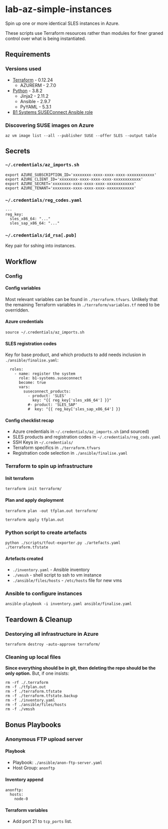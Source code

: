 # lab-az-simple-instances

Spin up one or more identical SLES instances in Azure.

These scripts use Terraform resources rather than modules for finer graned control over what is being instantiated.

## Requirements

### Versions used

* [Terraform](https://www.terraform.io/downloads.html) - 0.12.24
    * AZURERM - 2.7.0
* [Python](https://www.anaconda.com/products/individual) - 3.8.2
    * Jinja2 - 2.11.2
    * Ansible - 2.9.7
    * PyYAML - 5.3.1
* [B1 Systems SUSEConnect Ansible role](https://github.com/b1-systems/ansible-role-suseconnect)

### Discovering SUSE images on Azure

```{text}
az vm image list --all --publisher SUSE --offer SLES --output table
```

## Secrets

### `~/.credentials/az_imports.sh`

```{text}
export AZURE_SUBSCRIPTION_ID='xxxxxxxx-xxxx-xxxx-xxxx-xxxxxxxxxxxx'
export AZURE_CLIENT_ID='xxxxxxxx-xxxx-xxxx-xxxx-xxxxxxxxxxxx'
export AZURE_SECRET='xxxxxxxx-xxxx-xxxx-xxxx-xxxxxxxxxxxx'
export AZURE_TENANT='xxxxxxxx-xxxx-xxxx-xxxx-xxxxxxxxxxxx'
```

### `~/.credentials/reg_codes.yaml`

```{yaml}
---
reg_key:
  sles_x86_64: "..."
  sles_sap_x86_64: "..."
```

### `~/.credentials/id_rsa[.pub]`

Key pair for sshing into instances.

## Workflow

### Config

#### Config variables

Most relevant variables can be found in `./terraform.tfvars`.  Unlikely that the remaining
Terraform variables in `./terraform/variables.tf` need to be overridden.

#### Azure credentials

```{text}
source ~/.credentials/az_imports.sh
```

#### SLES registration codes

Key for base product, and which products to add needs inclusion in `./ansible/finalise.yaml`:

```{yaml}
  roles:
    - name: register the system
      role: b1-systems.suseconnect
      become: true
      vars:
        suseconnect_products:
          - product: 'SLES'
            key: "{{ reg_key['sles_x86_64'] }}"
          #- product: 'SLES_SAP'
          #  key: "{{ reg_key['sles_sap_x86_64'] }}
```

#### Config checklist recap

* Azure credentials in `~/.credentials/az_imports.sh` (and sourced)
* SLES products and registration codes in `~/.credentials/reg_cods.yaml`
* SSH Keys in `~/.credentials/`
* Terraform specifics in `./terraform.tfvars`
* Registration code selection in `./ansible/finalise.yaml`

### Terraform to spin up infrastructure

#### Init terraform

```{text}
terraform init terraform/
```

#### Plan and apply deployment

```{text}
terraform plan -out tfplan.out terraform/
```

```{text}
terraform apply tfplan.out
```

### Python script to create artefacts

```{text}
python ./scripts/tfout-exporter.py ./artefacts.yaml ./terraform.tfstate
```

#### Artefacts created

* `./inventory.yaml` - Ansible inventory
* `./vmssh` - shell script to ssh to vm instance
* `./ansible/files/hosts` - `/etc/hosts` file for new vms

### Ansible to configure instances

```{text}
ansible-playbook -i inventory.yaml ansible/finalise.yaml 
```

## Teardown & Cleanup

### Destorying all infrastructure in Azure

```{text}
terraform destroy -auto-approve terraform/
```

### Cleaning up local files

**Since everything should be in git, then deleting the repo should be the only
option.**  But, if one insists:

```{text}
rm -rf ./.terraform
rm -f ./tfplan.out
rm -f ./terraform.tfstate
rm -f ./terraform.tfstate.backup
rm -f ./inventory.yaml
rm -f ./ansible/files/hosts
rm -f ./vmssh
```

## Bonus Playbooks

### Anonymous FTP upload server

#### Playbook

* Playbook: `./ansible/anon-ftp-server.yaml`
* Host Group: `anonftp`

#### Inventory append

```{yaml}
anonftp:
  hosts:
    node-0
```

#### Terraform variables

* Add port 21 to `tcp_ports` list.

